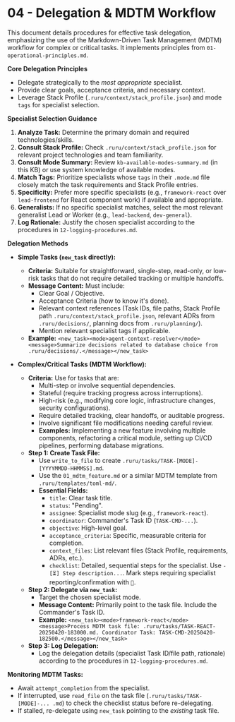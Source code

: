 # 04 - Delegation & MDTM Workflow

This document details procedures for effective task delegation, emphasizing the use of the Markdown-Driven Task Management (MDTM) workflow for complex or critical tasks. It implements principles from `01-operational-principles.md`.

**Core Delegation Principles**

*   Delegate strategically to the *most appropriate* specialist.
*   Provide clear goals, acceptance criteria, and necessary context.
*   Leverage Stack Profile (`.ruru/context/stack_profile.json`) and mode `tags` for specialist selection.

**Specialist Selection Guidance**

1.  **Analyze Task:** Determine the primary domain and required technologies/skills.
2.  **Consult Stack Profile:** Check `.ruru/context/stack_profile.json` for relevant project technologies and team familiarity.
3.  **Consult Mode Summary:** Review `kb-available-modes-summary.md` (in this KB) or use system knowledge of available modes.
4.  **Match Tags:** Prioritize specialists whose `tags` in their `.mode.md` file closely match the task requirements and Stack Profile entries.
5.  **Specificity:** Prefer more specific specialists (e.g., `framework-react` over `lead-frontend` for React component work) if available and appropriate.
6.  **Generalists:** If no specific specialist matches, select the most relevant generalist Lead or Worker (e.g., `lead-backend`, `dev-general`).
7.  **Log Rationale:** Justify the chosen specialist according to the procedures in `12-logging-procedures.md`.

**Delegation Methods**

*   **Simple Tasks (`new_task` directly):**
    *   **Criteria:** Suitable for straightforward, single-step, read-only, or low-risk tasks that do not require detailed tracking or multiple handoffs.
    *   **Message Content:** Must include:
        *   Clear Goal / Objective.
        *   Acceptance Criteria (how to know it's done).
        *   Relevant context references (Task IDs, file paths, Stack Profile path `.ruru/context/stack_profile.json`, relevant ADRs from `.ruru/decisions/`, planning docs from `.ruru/planning/`).
        *   Mention relevant specialist tags if applicable.
    *   **Example:** `<new_task><mode>agent-context-resolver</mode><message>Summarize decisions related to database choice from .ruru/decisions/.</message></new_task>`

*   **Complex/Critical Tasks (MDTM Workflow):**
    *   **Criteria:** Use for tasks that are:
        *   Multi-step or involve sequential dependencies.
        *   Stateful (require tracking progress across interruptions).
        *   High-risk (e.g., modifying core logic, infrastructure changes, security configurations).
        *   Require detailed tracking, clear handoffs, or auditable progress.
        *   Involve significant file modifications needing careful review.
        *   **Examples:** Implementing a new feature involving multiple components, refactoring a critical module, setting up CI/CD pipelines, performing database migrations.
    *   **Step 1: Create Task File:**
        *   Use `write_to_file` to create `.ruru/tasks/TASK-[MODE]-[YYYYMMDD-HHMMSS].md`.
        *   Use the `01_mdtm_feature.md` or a similar MDTM template from `.ruru/templates/toml-md/`.
        *   **Essential Fields:**
            *   `title`: Clear task title.
            *   `status`: "Pending".
            *   `assignee`: Specialist mode slug (e.g., `framework-react`).
            *   `coordinator`: Commander's Task ID (`TASK-CMD-...`).
            *   `objective`: High-level goal.
            *   `acceptance_criteria`: Specific, measurable criteria for completion.
            *   `context_files`: List relevant files (Stack Profile, requirements, ADRs, etc.).
            *   `checklist`: Detailed, sequential steps for the specialist. Use `- [⏳] Step description...`. Mark steps requiring specialist reporting/confirmation with `📣`.
    *   **Step 2: Delegate via `new_task`:**
        *   Target the chosen specialist mode.
        *   **Message Content:** Primarily point to the task file. Include the Commander's Task ID.
        *   **Example:** `<new_task><mode>framework-react</mode><message>Process MDTM task file: .ruru/tasks/TASK-REACT-20250420-183000.md. Coordinator Task: TASK-CMD-20250420-182500.</message></new_task>`
    *   **Step 3: Log Delegation:**
        *   Log the delegation details (specialist Task ID/file path, rationale) according to the procedures in `12-logging-procedures.md`.

**Monitoring MDTM Tasks:**

*   Await `attempt_completion` from the specialist.
*   If interrupted, use `read_file` on the task file (`.ruru/tasks/TASK-[MODE]-... .md`) to check the checklist status before re-delegating.
*   If stalled, re-delegate using `new_task` pointing to the *existing* task file.
